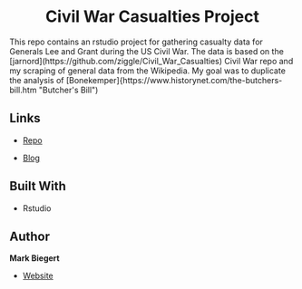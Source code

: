 <h1 align="center">Civil War Casualties Project</h1>

<p>This repo contains an rstudio project for gathering casualty data for Generals Lee and Grant during the US Civil War. The data is based on the [jarnord](https://github.com/ziggle/Civil_War_Casualties) Civil War repo and my scraping of general data from the Wikipedia. My goal was to duplicate the analysis of [Bonekemper]{https://www.historynet.com/the-butchers-bill.htm "Butcher's Bill")</p>

## Links

- [Repo](https://github.com/ziggle/Civil_War_Casualties "Civil War Casualty Repo")

- [Blog](https://mathscinotes.com/Civil_War_Casualties "Blog Post")

## Built With

- Rstudio

## Author

**Mark Biegert**

- [Website](https://mathscinotes.com "Blog Site")
